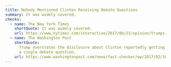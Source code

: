 ```yaml
---
title: Nobody Mentioned Clinton Receiving Debate Questions
summary: It was widely covered.
checks:
  - name: The New York Times
    shortQuote: It was widely covered.
    url: https://www.nytimes.com/interactive/2017/06/23/opinion/trumps-lies.html
  - name: The Washington Post
    shortQuote:
      Trump overstates the disclosure about Clinton reportedly getting
      a single debate question.
    url: https://www.washingtonpost.com/news/fact-checker/wp/2017/02/16/fact-checking-president-trumps-news-conference/
---
```

